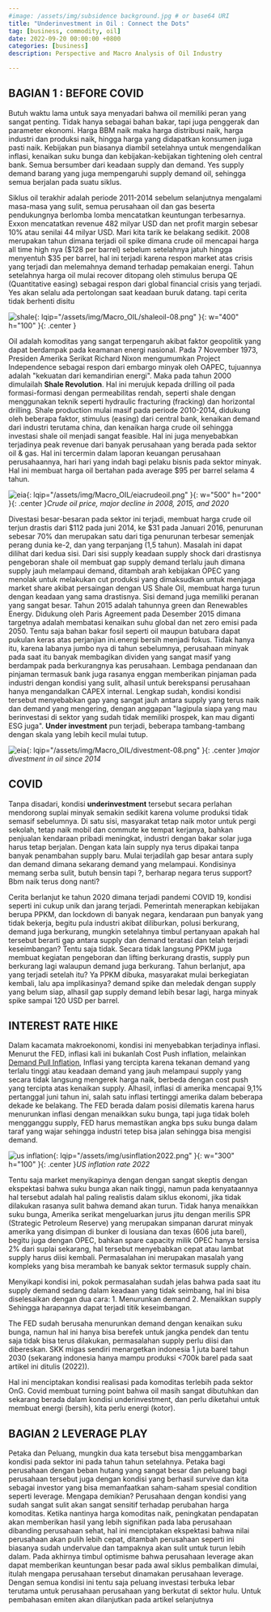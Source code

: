 ```yaml
---
#image: /assets/img/subsidence background.jpg # or base64 URI
title: "Underinvestment in Oil : Connect the Dots"
tag: [business, commodity, oil]
date: 2022-09-20 00:00:00 +0800
categories: [business]
description: Perspective and Macro Analysis of Oil Industry 

---
```

## BAGIAN 1 : BEFORE COVID
Butuh waktu lama untuk saya menyadari bahwa oil memiliki peran yang sangat penting. Tidak hanya sebagai bahan bakar, tapi juga penggerak dan parameter ekonomi. Harga BBM naik maka harga distribusi naik, harga industri dan produksi naik, hingga harga yang didapatkan konsumen juga pasti naik. Kebijakan pun biasanya diambil setelahnya untuk mengendalikan inflasi, kenaikan suku bunga dan kebijakan-kebijakan tightening oleh central bank. Semua bersumber dari keadaan supply dan demand. Yes supply demand barang yang juga mempengaruhi supply demand oil, sehingga semua berjalan pada suatu siklus. 

Siklus oil terakhir adalah periode 2011-2014 sebelum selanjutnya mengalami masa-masa yang sulit, semua perusahaan oil dan gas beserta pendukungnya berlomba lomba mencatatkan keuntungan terbesarnya. Exxon mencatatkan revenue 482 milyar USD dan net profit margin sebesar 10% atau senilai 44 milyar USD. Mari kita tarik ke belakang sedikit. 2008 merupakan tahun dimana terjadi oil spike dimana crude oil mencapai harga all time high nya ($128 per barrel) sebelum setelahnya jatuh hingga menyentuh $35 per barrel, hal ini terjadi karena respon market atas crisis yang terjadi dan melemahnya demand terhadap pemakaian energi. Tahun setelahnya harga oil mulai recover ditopang oleh stimulus berupa QE (Quantitative easing) sebagai respon dari global financial crisis yang terjadi. Yes akan selalu ada pertolongan saat keadaan buruk datang. tapi cerita tidak berhenti disitu

![shale](https://erlangds.github.io/assets/img/Macro_OIL/shaleoil-08.png){: lqip="/assets/img/Macro_OIL/shaleoil-08.png" }{: w="400" h="100" }{: .center }

Oil adalah komoditas yang sangat terpengaruh akibat faktor geopolitik yang dapat berdampak pada keamanan energi nasional. Pada 7 November 1973, Presiden Amerika Serikat Richard Nixon mengumumkan Project Independence sebagai respon dari embargo minyak oleh OAPEC, tujuannya adalah "kekuatan dari kemandirian energi". Maka pada tahun 2000 dimulailah **Shale Revolution**. Hal ini merujuk kepada drilling oil pada formasi-formasi dengan permeabilitas rendah, seperti shale dengan menggunakan teknik seperti hydraulic fracturing (fracking) dan horizontal drilling. Shale production mulai masif pada periode 2010-2014, didukung oleh beberapa faktor, stimulus (easing) dari central bank, kenaikan demand dari industri terutama china, dan kenaikan harga crude oil sehingga investasi shale oil menjadi sangat feasible. Hal ini juga menyebabkan terjadinya peak revenue dari banyak perusahaan yang berada pada sektor oil & gas. Hal ini tercermin dalam laporan keuangan perusahaan perusahaannya, hari hari yang indah bagi pelaku bisnis pada sektor minyak. Hal ini membuat harga oil bertahan pada average $95 per barrel selama 4 tahun.

![eia](https://erlangds.github.io/assets/img/Macro_OIL/eiacrudeoil.png){: lqip="/assets/img/Macro_OIL/eiacrudeoil.png" }{: w="500" h="200" }{: .center }_Crude oil price, major decline in 2008, 2015, and 2020_

Divestasi besar-besaran pada sektor ini terjadi, membuat harga crude oil terjun drastis dari $112 pada juni 2014, ke $31 pada Januari 2016, penurunan sebesar 70% dan merupakan satu dari tiga penurunan terbesar semenjak perang dunia ke-2, dan yang terpanjang (1,5 tahun). Masalah ini dapat dilihat dari kedua sisi. Dari sisi supply keadaan supply shock dari drastisnya pengeboran shale oil membuat gap supply demand terlalu jauh dimana supply jauh melampaui demand, ditambah arah kebijakan OPEC yang menolak untuk melakukan cut produksi yang dimaksudkan untuk menjaga market share akibat persaingan dengan US Shale Oil, membuat harga turun dengan keadaan yang sama drastisnya. Sisi demand juga memiliki peranan yang sangat besar. Tahun 2015 adalah tahunnya green dan Renewables Energy. Didukung oleh Paris Agreement pada Desember 2015 dimana targetnya adalah membatasi kenaikan suhu global dan net zero emisi pada 2050. Tentu saja bahan bakar fosil seperti oil maupun batubara dapat pukulan keras atas perjanjian ini.energi bersih menjadi fokus. Tidak hanya itu, karena labanya jumbo nya di tahun sebelumnya, perusahaan minyak pada saat itu banyak membagikan dividen yang sangat masif yang berdampak pada berkurangnya kas perusahaan. Lembaga pendanaan dan pinjaman termasuk bank juga rasanya enggan memberikan pinjaman pada industri dengan kondisi yang sulit, alhasil untuk berekspansi perusahaan hanya mengandalkan CAPEX internal. Lengkap sudah, kondisi kondisi tersebut menyebabkan gap yang sangat jauh antara supply yang terus naik dan demand yang mengering, dengan anggapan "lagipula siapa yang mau berinvestasi di sektor yang sudah tidak memiliki prospek, kan mau diganti ESG juga". **Under investment** pun terjadi, beberapa tambang-tambang dengan skala yang lebih kecil mulai tutup.

![eia](https://erlangds.github.io/assets/img/Macro_OIL/divestment-08.png){: lqip="/assets/img/Macro_OIL/divestment-08.png" }{: .center }_major divestment in oil since 2014_

## COVID
Tanpa disadari, kondisi **underinvestment** tersebut secara perlahan mendorong suplai minyak semakin sedikit karena volume produksi tidak semasif sebelumnya. Di satu sisi, masyarakat tetap naik motor untuk pergi sekolah, tetap naik mobil dan commute ke tempat kerjanya, bahkan penjualan kendaraan pribadi meningkat, industri dengan bakar solar juga harus tetap berjalan. Dengan kata lain supply nya terus dipakai tanpa banyak penambahan supply baru. Mulai terjadilah gap besar antara suply dan demand dimana sekarang demand yang melampaui. Kondisinya memang serba sulit, butuh bensin tapi ?, berharap negara terus support? Bbm naik terus dong nanti?

Cerita berlanjut ke tahun 2020 dimana terjadi pandemi COVID 19, kondisi seperti ini cukup unik dan jarang terjadi. Pemerintah menerapkan kebijakan berupa PPKM, dan lockdown di banyak negara, kendaraan pun banyak yang tidak bekerja, begitu pula industri akibat diliburkan, polusi berkurang, demand juga berkurang, mungkin setelahnya timbul pertanyaan apakah hal tersebut berarti gap antara supply dan demand teratasi dan telah terjadi keseimbangan? Tentu saja tidak. Secara tidak langsung PPKM juga membuat kegiatan pengeboran dan lifting berkurang drastis, supply pun berkurang lagi walaupun demand juga berkurang.
Tahun berlanjut, apa yang terjadi setelah itu? Ya PPKM dibuka, masyarakat mulai berkegiatan kembali, lalu apa implikasinya? demand spike dan meledak dengan supply yang belum siap, alhasil gap supply demand lebih besar lagi, harga minyak spike sampai 120 USD per barrel. 

## INTEREST RATE HIKE
Dalam kacamata makroekonomi, kondisi ini menyebabkan terjadinya inflasi. Menurut the FED, inflasi kali ini bukanlah Cost Push inflation, melainkan [Demand Pull Inflation](https://www.federalreserve.gov/econres/notes/feds-notes/the-federal-reserves-responses-to-the-post-covid-period-of-high-inflation-20240214.html), Inflasi yang tercipta karena tekanan demand yang terlalu tinggi atau keadaan demand yang jauh melampaui supply yang secara tidak langsung mengerek harga naik, berbeda dengan cost push yang tercipta atas kenaikan supply. Alhasil, inflasi di amerika mencapai 9,1% pertanggal juni tahun ini, salah satu inflasi tertinggi amerika dalam beberapa dekade ke belakang. The FED berada dalam posisi dilematis karena harus menurunkan inflasi dengan menaikkan suku bunga, tapi juga tidak boleh mengganggu supply, FED harus memastikan angka bps suku bunga dalam taraf yang wajar sehingga industri tetep bisa jalan sehingga bisa mengisi demand.

![us inflation](https://erlangds.github.io/assets/img/usinflation2022.png){: lqip="/assets/img/usinflation2022.png" }{: w="300" h="100" }{: .center }_US inflation rate 2022_

Tentu saja market menyikapinya dengan dengan sangat skeptis dengan ekspektasi bahwa suku bunga akan naik tinggi, namun pada kenyataannya hal tersebut adalah hal paling realistis dalam siklus ekonomi, jika tidak  dilakukan rasanya sulit bahwa demand akan turun. Tidak hanya menaikkan suku bunga, Amerika serikat mengeluarkan jurus jitu dengan merilis SPR (Strategic Petroleum Reserve) yang merupakan simpanan darurat minyak amerika yang disimpan di bunker di lousiana dan texas (606 juta barel), begitu juga dengan OPEC, bahkan spare capacity milik OPEC hanya tersisa 2% dari suplai sekarang, hal tersebut menyebabkan cepat atau lambat supply harus diisi kembali. Permasalahan ini merupakan masalah yang kompleks yang bisa merambah ke banyak sektor termasuk supply chain.

Menyikapi kondisi ini, pokok permasalahan sudah jelas bahwa pada saat itu supply demand sedang dalam keadaan yang tidak seimbang, hal ini bisa diselesaikan dengan dua cara:
    1. Menurunkan demand
    2. Menaikkan supply
Sehingga harapannya dapat terjadi titik keseimbangan. 

The FED sudah berusaha menurunkan demand dengan kenaikan suku bunga, namun hal ini hanya bisa berefek untuk jangka pendek dan tentu saja tidak bisa terus dilakukan, permasalahan supply perlu diisi dan dibereskan. SKK migas sendiri menargetkan indonesia 1 juta barel tahun 2030 (sekarang indonesia hanya mampu produksi <700k barel pada saat artikel ini ditulis (2022)). 

Hal ini menciptakan kondisi realisasi pada komoditas terlebih pada sektor OnG. Covid membuat turning point bahwa oil masih sangat dibutuhkan dan sekarang berada dalam kondisi underinvestment, dan perlu diketahui untuk membuat energi (bersih), kita perlu energi (kotor).

## BAGIAN 2 LEVERAGE PLAY
Petaka dan Peluang, mungkin dua kata tersebut bisa menggambarkan kondisi pada sektor ini pada tahun tahun setelahnya. Petaka bagi perusahaan dengan beban hutang yang sangat besar dan peluang bagi perusahaan tersebut juga dengan kondisi yang berhasil survive dan kita sebagai investor yang bisa memanfaatkan saham-saham spesial condition seperti leverage. Mengapa demikian? Perusahaan dengan kondisi yang sudah sangat sulit akan sangat sensitif terhadap perubahan harga komoditas. Ketika nantinya harga komoditas naik, peningkatan pendapatan akan memberikan hasil yang lebih signifikan pada laba perusahaan dibanding perusahaan sehat, hal ini menciptakan ekspektasi bahwa nilai perusahaan akan pulih lebih cepat, ditambah perusahaan seperti ini biasanya sudah undervalue dan tampaknya akan sulit untuk turun lebih dalam. Pada akhirnya timbul optimisme bahwa perusahaan leverage akan dapat memberikan keuntungan besar pada awal siklus pembalikan dimulai, itulah mengapa perusahaan tersebut dinamakan perusahaan leverage. Dengan semua kondisi ini tentu saja peluang investasi terbuka lebar terutama untuk perusahaan perusahaan yang berkutat di sektor hulu. Untuk pembahasan emiten akan dilanjutkan pada artikel selanjutnya

